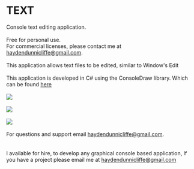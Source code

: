 # TEXT
Console text editing application. <br/>
<br/>
Free for personal use. <br/>
For commercial licenses, please contact me at haydendunnicliffe@gmail.com. <br/>
<br/>
This application allows text files to be edited, similar to Window's Edit <br/>
<br/>
This application is developed in C# using the ConsoleDraw library. Which can be found <a href="https://github.com/Haydend/ConsoleDraw">here</a><br/>
<br/>
<img src="http://i.imgur.com/mGBEADK.png"/> <br/>
<br/>
<img src="http://i.imgur.com/pju8BAU.png"> <br/>
<br/>
<img src="http://i.imgur.com/7f0xQ2T.png"> 
<br/>
<br/>
For questions and support email haydendunnicliffe@gmail.com. <br/>
<br/>
<br/>
I available for hire, to develop any graphical console based application, If you have a project please email me at haydendunnicliffe@gmail.com 


